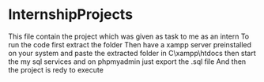 # InternshipProjects
This file contain the project which was given as task to me as an intern
To run the code first extract the folder
Then have a xampp server preinstalled on your system and paste the extracted folder in C\xampp\htdocs 
then start the my sql services and on phpmyadmin just export the .sql file
And then the project is redy to execute
